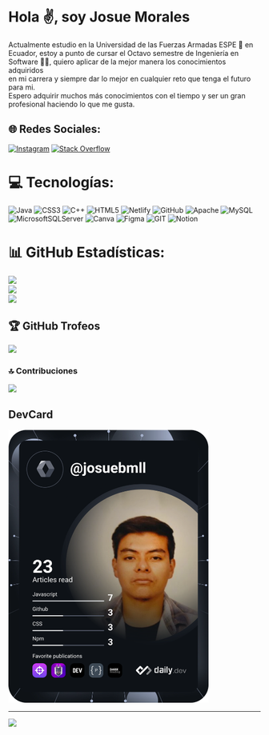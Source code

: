 #                                                                                Hola ✌️, soy Josue Morales
Actualmente estudio en la Universidad de las Fuerzas Armadas ESPE 🏫 en Ecuador, estoy a punto de cursar el Octavo semestre de Ingeniería en Software 🧑‍💻,  quiero aplicar de la mejor manera los conocimientos adquiridos <br>en mi carrera y siempre dar lo mejor en cualquier reto que tenga el futuro para mi. <br>Espero adquirir muchos más conocimientos con el tiempo y ser un gran profesional haciendo lo que me gusta.


## 🌐 Redes Sociales:
[![Instagram](https://img.shields.io/badge/Instagram-%23E4405F.svg?logo=Instagram&logoColor=white)](https://instagram.com/josuebmll) [![Stack Overflow](https://img.shields.io/badge/-Stackoverflow-FE7A16?logo=stack-overflow&logoColor=white)](https://stackoverflow.com/users/JosueMorales) 

# 💻 Tecnologías:
![Java](https://img.shields.io/badge/java-%23ED8B00.svg?style=for-the-badge&logo=java&logoColor=white) ![CSS3](https://img.shields.io/badge/css3-%231572B6.svg?style=for-the-badge&logo=css3&logoColor=white) ![C++](https://img.shields.io/badge/c++-%2300599C.svg?style=for-the-badge&logo=c%2B%2B&logoColor=white) ![HTML5](https://img.shields.io/badge/html5-%23E34F26.svg?style=for-the-badge&logo=html5&logoColor=white) ![Netlify](https://img.shields.io/badge/netlify-%23000000.svg?style=for-the-badge&logo=netlify&logoColor=#00C7B7) ![GitHub](https://img.shields.io/badge/GitHub-%23121011.svg?style=for-the-badge&logo=github&logoColor=white) ![Apache](https://img.shields.io/badge/apache-%23D42029.svg?style=for-the-badge&logo=apache&logoColor=white) ![MySQL](https://img.shields.io/badge/mysql-%2300f.svg?style=for-the-badge&logo=mysql&logoColor=white) ![MicrosoftSQLServer](https://img.shields.io/badge/Microsoft%20SQL%20Sever-CC2927?style=for-the-badge&logo=microsoft%20sql%20server&logoColor=white) ![Canva](https://img.shields.io/badge/Canva-%2300C4CC.svg?style=for-the-badge&logo=Canva&logoColor=white) 	![Figma](https://img.shields.io/badge/figma-%23F24E1E.svg?style=for-the-badge&logo=figma&logoColor=white) ![GIT](https://img.shields.io/badge/Git-fc6d26?style=for-the-badge&logo=git&logoColor=white) ![Notion](https://img.shields.io/badge/Notion-%23000000.svg?style=for-the-badge&logo=notion&logoColor=white)
# 📊 GitHub Estadísticas:
![](https://github-readme-stats.vercel.app/api?username=MrT-coder&theme=blueberry&hide_border=true&include_all_commits=true&count_private=true)<br/>
![](https://github-readme-streak-stats.herokuapp.com/?user=MrT-coder&theme=blueberry&hide_border=true)<br/>
![](https://github-readme-stats.vercel.app/api/top-langs/?username=MrT-coder&theme=blueberry&hide_border=true&include_all_commits=true&count_private=true&layout=compact)

## 🏆 GitHub Trofeos
![](https://github-profile-trophy.vercel.app/?username=MrT-coder&theme=radical&no-frame=true&no-bg=false&margin-w=4)

### 🔝 Contribuciones
![](https://github-contributor-stats.vercel.app/api?username=MrT-coder&limit=5&theme=dracula&combine_all_yearly_contributions=true)

## DevCard
<a href="https://app.daily.dev/Josuebmll"><img src="https://github.com/MrT-coder/MrT-coder/blob/master/devcard.svg" width="400" alt="Josue Bladimir Morales Llanganate's Dev Card"/></a>

---
[![](https://visitcount.itsvg.in/api?id=MrT-coder&icon=2&color=1)](https://visitcount.itsvg.in)

<!-- Proudly created with GPRM ( https://gprm.itsvg.in ) -->
